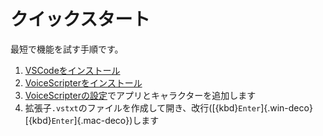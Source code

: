 # クイックスタート

最短で機能を試す手順です。

1. [VSCodeをインストール](#install-vscode)
2. [VoiceScripterをインストール](#install-voicescripter)
3. [VoiceScripterの設定](#setting-voicescripter-top)でアプリとキャラクターを追加します
4. 拡張子`.vstxt`のファイルを作成して開き、改行([{kbd}`Enter`]{.win-deco}[{kbd}`Enter`]{.mac-deco})します